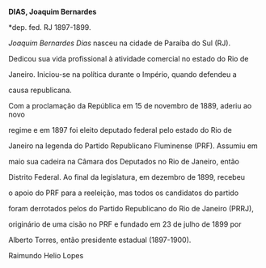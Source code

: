 **DIAS, Joaquim Bernardes**



\*dep. fed. RJ 1897-1899.



*Joaquim Bernardes Dias* nasceu na cidade de Paraíba do Sul (RJ).



Dedicou sua vida profissional à atividade comercial no estado do Rio de

Janeiro. Iniciou-se na política durante o Império, quando defendeu a

causa republicana.



Com a proclamação da República em 15 de novembro de 1889, aderiu ao novo

regime e em 1897 foi eleito deputado federal pelo estado do Rio de

Janeiro na legenda do Partido Republicano Fluminense (PRF). Assumiu em

maio sua cadeira na Câmara dos Deputados no Rio de Janeiro, então

Distrito Federal. Ao final da legislatura, em dezembro de 1899, recebeu

o apoio do PRF para a reeleição, mas todos os candidatos do partido

foram derrotados pelos do Partido Republicano do Rio de Janeiro (PRRJ),

originário de uma cisão no PRF e fundado em 23 de julho de 1899 por

Alberto Torres, então presidente estadual (1897-1900).



Raimundo Helio Lopes



